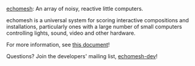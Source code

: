 [echomesh](http://echomesh.org):  An array of noisy, reactive little computers.

echomesh is a universal system for scoring interactive compositions and installations, particularly ones with a large number of small computers controlling lights, sound, video and other hardware.

For more information, see [this document](http://ax.to/echomesh)!

Questions?  Join the developers' mailing list, [echomesh-dev](https://groups.google.com/forum/?fromgroups#!forum/echomesh-dev)!
